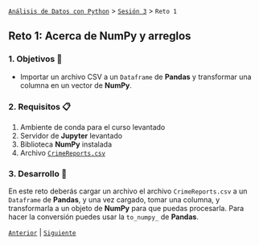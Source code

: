 [`Análisis de Datos con Python`](../../README.md) > [`Sesión 3`](../README.md) > `Reto 1`

## Reto 1: Acerca de __NumPy__ y arreglos

### 1. Objetivos :dart:

- Importar un archivo CSV a un `Dataframe` de __Pandas__ y transformar una columna en un vector de __NumPy__.

### 2. Requisitos :clipboard:

1. Ambiente de conda para el curso levantado
1. Servidor de __Jupyter__ levantado
1. Biblioteca __NumPy__ instalada
1. Archivo [`CrimeReports.csv`](codigos/CrimeReports.csv)

### 3. Desarrollo :rocket:

En este reto deberás cargar un archivo el archivo `CrimeReports.csv` a un `Dataframe` de __Pandas__, y una vez cargado, tomar una columna, y transformarla a un objeto de __NumPy__ para que puedas procesarla. Para hacer la conversión puedes usar la `to_numpy_` de __Pandas__.

[`Anterior`](../ejemplo01/README.md) | [`Siguiente`](../README.md#insarreglos-matrices-y-cubosins)

